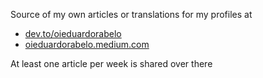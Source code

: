 Source of my own articles or translations for my profiles at

- [dev.to/oieduardorabelo](https://dev.to/oieduardorabelo)
- [oieduardorabelo.medium.com](https://oieduardorabelo.medium.com/)

At least one article per week is shared over there
